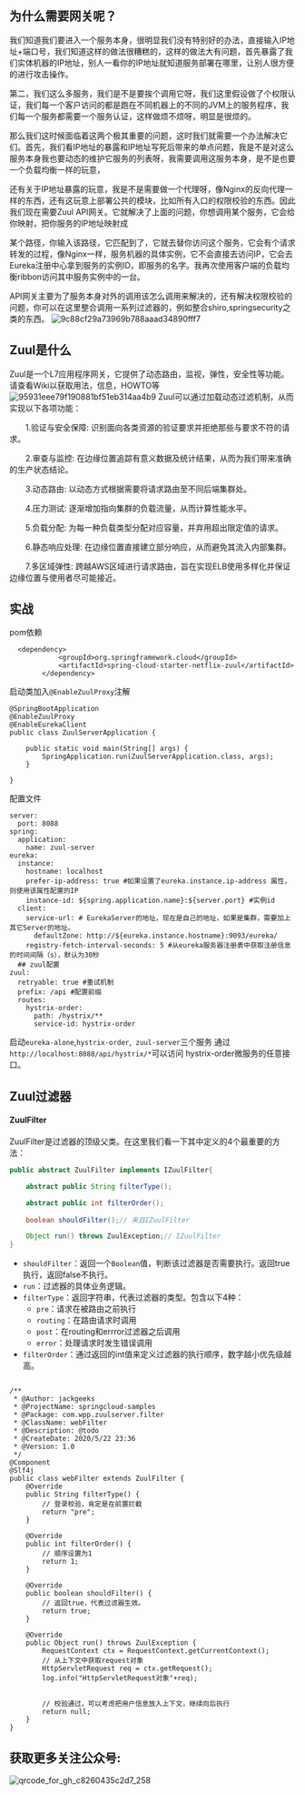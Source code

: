 ## 为什么需要网关呢？

我们知道我们要进入一个服务本身，很明显我们没有特别好的办法，直接输入IP地址+端口号，我们知道这样的做法很糟糕的，这样的做法大有问题，首先暴露了我们实体机器的IP地址，别人一看你的IP地址就知道服务部署在哪里，让别人很方便的进行攻击操作。

第二，我们这么多服务，我们是不是要挨个调用它呀，我们这里假设做了个权限认证，我们每一个客户访问的都是跑在不同机器上的不同的JVM上的服务程序，我们每一个服务都需要一个服务认证，这样做烦不烦呀，明显是很烦的。

那么我们这时候面临着这两个极其重要的问题，这时我们就需要一个办法解决它们。首先，我们看IP地址的暴露和IP地址写死后带来的单点问题，我是不是对这么服务本身我也要动态的维护它服务的列表呀，我需要调用这服务本身，是不是也要一个负载均衡一样的玩意，

还有关于IP地址暴露的玩意，我是不是需要做一个代理呀，像Nginx的反向代理一样的东西，还有这玩意上部署公共的模块，比如所有入口的权限校验的东西。因此我们现在需要Zuul API网关。它就解决了上面的问题，你想调用某个服务，它会给你映射，把你服务的IP地址映射成

某个路径，你输入该路径，它匹配到了，它就去替你访问这个服务，它会有个请求转发的过程，像Nginx一样，服务机器的具体实例，它不会直接去访问IP，它会去Eureka注册中心拿到服务的实例ID，即服务的名字。我再次使用客户端的负载均衡ribbon访问其中服务实例中的一台。

API网关主要为了服务本身对外的调用该怎么调用来解决的，还有解决权限校验的问题，你可以在这里整合调用一系列过滤器的，例如整合shiro,springsecurity之类的东西。
![9c88cf29a73969b788aaad34890fff7](http://520htt.com/upload/2020/05/9c88cf29a73969b788aaad34890fff7-d967e1e2d7e244dd94a57f193fa4c6e7.png)
## Zuul是什么
Zuul是一个L7应用程序网关，它提供了动态路由，监视，弹性，安全性等功能。请查看Wiki以获取用法，信息，HOWTO等
![95931eee79f190881bf51eb314aa4b9](http://520htt.com/upload/2020/05/95931eee79f190881bf51eb314aa4b9-6b3ad95f6af3424f85046273304b09a4.png)
Zuul可以通过加载动态过滤机制，从而实现以下各项功能：

　　1.验证与安全保障: 识别面向各类资源的验证要求并拒绝那些与要求不符的请求。

　　2.审查与监控: 在边缘位置追踪有意义数据及统计结果，从而为我们带来准确的生产状态结论。

　　3.动态路由: 以动态方式根据需要将请求路由至不同后端集群处。

　　4.压力测试: 逐渐增加指向集群的负载流量，从而计算性能水平。

　　5.负载分配: 为每一种负载类型分配对应容量，并弃用超出限定值的请求。

　　6.静态响应处理: 在边缘位置直接建立部分响应，从而避免其流入内部集群。

　　7.多区域弹性: 跨越AWS区域进行请求路由，旨在实现ELB使用多样化并保证边缘位置与使用者尽可能接近。
## 实战
pom依赖
```
  <dependency>
            <groupId>org.springframework.cloud</groupId>
            <artifactId>spring-cloud-starter-netflix-zuul</artifactId>
        </dependency>
```
启动类加入`@EnableZuulProxy`注解
```
@SpringBootApplication
@EnableZuulProxy
@EnableEurekaClient
public class ZuulServerApplication {

    public static void main(String[] args) {
        SpringApplication.run(ZuulServerApplication.class, args);
    }

}
```
配置文件
```
server:
  port: 8088
spring:
  application:
    name: zuul-server
eureka:
  instance:
    hostname: localhost
    prefer-ip-address: true #如果设置了eureka.instance.ip-address 属性，则使用该属性配置的IP
    instance-id: ${spring.application.name}:${server.port} #实例id
  client:
    service-url: # EurekaServer的地址，现在是自己的地址，如果是集群，需要加上其它Server的地址。
      defaultZone: http://${eureka.instance.hostname}:9093/eureka/
    registry-fetch-interval-seconds: 5 #从eureka服务器注册表中获取注册信息的时间间隔（s），默认为30秒
  ## zuul配置
zuul:
  retryable: true #重试机制
  prefix: /api #配置前缀
  routes:
    hystrix-order:
      path: /hystrix/**
      service-id: hystrix-order
```
启动`eureka-alone`,`hystrix-order`,` zuul-server`三个服务
通过`http://localhost:8088/api/hystrix/*`可以访问 hystrix-order微服务的任意接口。
## Zuul过滤器
#### ZuulFilter
ZuulFilter是过滤器的顶级父类。在这里我们看一下其中定义的4个最重要的方法：

```java
public abstract ZuulFilter implements IZuulFilter{

    abstract public String filterType();

    abstract public int filterOrder();
    
    boolean shouldFilter();// 来自IZuulFilter

    Object run() throws ZuulException;// IZuulFilter
}
```

- `shouldFilter`：返回一个`Boolean`值，判断该过滤器是否需要执行。返回true执行，返回false不执行。
- `run`：过滤器的具体业务逻辑。
- `filterType`：返回字符串，代表过滤器的类型。包含以下4种：
  - `pre`：请求在被路由之前执行
  - `routing`：在路由请求时调用
  - `post`：在routing和errror过滤器之后调用
  - `error`：处理请求时发生错误调用
- `filterOrder`：通过返回的int值来定义过滤器的执行顺序，数字越小优先级越高。


```

/**
 * @Author: jackgeeks
 * @ProjectName: springcloud-samples
 * @Package: com.wpp.zuulserver.filter
 * @ClassName: webFilter
 * @Description: @todo
 * @CreateDate: 2020/5/22 23:36
 * @Version: 1.0
 */
@Component
@Slf4j
public class webFilter extends ZuulFilter {
    @Override
    public String filterType() {
        // 登录校验，肯定是在前置拦截
        return "pre";
    }

    @Override
    public int filterOrder() {
        // 顺序设置为1
        return 1;
    }

    @Override
    public boolean shouldFilter() {
        // 返回true，代表过滤器生效。
        return true;
    }

    @Override
    public Object run() throws ZuulException {
        RequestContext ctx = RequestContext.getCurrentContext();
        // 从上下文中获取request对象
        HttpServletRequest req = ctx.getRequest();
        log.info("HttpServletRequest对象"+req);


        // 校验通过，可以考虑把用户信息放入上下文，继续向后执行
        return null;
    }
}

```
## 获取更多关注公众号: 
![qrcode_for_gh_c8260435c2d7_258](http://520htt.com/upload/2020/05/qrcode_for_gh_c8260435c2d7_258-4703192829404b63b48d02e6e2cf9e1c.jpg)


